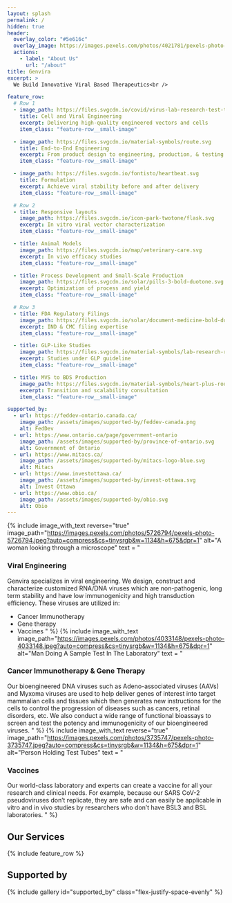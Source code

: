 ```yaml
---
layout: splash
permalink: /
hidden: true
header:
  overlay_color: "#5e616c"
  overlay_image: https://images.pexels.com/photos/4021781/pexels-photo-4021781.jpeg?auto=compress&cs=tinysrgb&w=1920&h=1300&dpr=1
  actions:
    - label: "About Us"
      url: "/about"
title: Genvira
excerpt: >
  We Build Innovative Viral Based Therapeutics<br />

feature_row:
  # Row 1
  - image_path: https://files.svgcdn.io/covid/virus-lab-research-test-tube.svg
    title: Cell and Viral Engineering
    excerpt: Delivering high-quality engineered vectors and cells
    item_class: "feature-row__small-image"

  - image_path: https://files.svgcdn.io/material-symbols/route.svg
    title: End-to-End Engineering
    excerpt: From product design to engineering, production, & testing
    item_class: "feature-row__small-image"

  - image_path: https://files.svgcdn.io/fontisto/heartbeat.svg
    title: Formulation
    excerpt: Achieve viral stability before and after delivery
    item_class: "feature-row__small-image"

  # Row 2
  - title: Responsive layouts
    image_path: https://files.svgcdn.io/icon-park-twotone/flask.svg
    excerpt: In vitro viral vector characterization
    item_class: "feature-row__small-image"

  - title: Animal Models
    image_path: https://files.svgcdn.io/map/veterinary-care.svg
    excerpt: In vivo efficacy studies
    item_class: "feature-row__small-image"

  - title: Process Development and Small-Scale Production
    image_path: https://files.svgcdn.io/solar/pills-3-bold-duotone.svg
    excerpt: Optimization of process and yield
    item_class: "feature-row__small-image"

  # Row 3
  - title: FDA Regulatory Filings
    image_path: https://files.svgcdn.io/solar/document-medicine-bold-duotone.svg
    excerpt: IND & CMC filing expertise
    item_class: "feature-row__small-image"

  - title: GLP-Like Studies
    image_path: https://files.svgcdn.io/material-symbols/lab-research-rounded.svg
    excerpt: Studies under GLP guideline
    item_class: "feature-row__small-image"

  - title: MVS to BDS Production
    image_path: https://files.svgcdn.io/material-symbols/heart-plus-rounded.svg
    excerpt: Transition and scalability consultation
    item_class: "feature-row__small-image"

supported_by:
  - url: https://feddev-ontario.canada.ca/
    image_path: /assets/images/supported-by/feddev-canada.png
    alt: FedDev
  - url: https://www.ontario.ca/page/government-ontario
    image_path: /assets/images/supported-by/province-of-ontario.svg
    alt: Government of Ontario
  - url: https://www.mitacs.ca/
    image_path: /assets/images/supported-by/mitacs-logo-blue.svg
    alt: Mitacs
  - url: https://www.investottawa.ca/
    image_path: /assets/images/supported-by/invest-ottawa.svg
    alt: Invest Ottawa
  - url: https://www.obio.ca/
    image_path: /assets/images/supported-by/obio.svg
    alt: Obio
---
```


<!-- Three images section -->
{%
  include image_with_text
  reverse="true"
  image_path="https://images.pexels.com/photos/5726794/pexels-photo-5726794.jpeg?auto=compress&cs=tinysrgb&w=1134&h=675&dpr=1"
  alt="A woman looking through a microscope"
  text = 
"
### Viral Engineering
Genvira specializes in viral engineering. We design, construct and characterize customized RNA/DNA viruses which are non-pathogenic, long term stability and have low immunogenicity and high transduction efficiency. These viruses are utilized in:
- Cancer Immunotherapy
- Gene therapy
- Vaccines
"
%}
{%
  include image_with_text
  image_path="https://images.pexels.com/photos/4033148/pexels-photo-4033148.jpeg?auto=compress&cs=tinysrgb&w=1134&h=675&dpr=1"
  alt="Man Doing A Sample Test In The Laboratory"
  text = 
"
### Cancer Immunotherapy & Gene Therapy
Our bioengineered DNA viruses such as Adeno-associated viruses (AAVs) and Myxoma viruses are used to help deliver genes of interest into target mammalian cells and tissues which then generates new instructions for the cells to control the progression of diseases such as cancers, retinal disorders, etc. We also conduct a wide range of functional bioassays to screen and test the potency and immunogenicity of our bioengineered viruses.
"
%}
{%
  include image_with_text
  reverse="true"
  image_path="https://images.pexels.com/photos/3735747/pexels-photo-3735747.jpeg?auto=compress&cs=tinysrgb&w=1134&h=675&dpr=1"
  alt="Person Holding Test Tubes"
  text = 
"
### Vaccines
Our world-class laboratory and experts can create a vaccine for all your research and clinical needs. For example, because our SARS CoV-2 pseudoviruses don’t replicate, they are safe and can easily be applicable in vitro and in vivo studies by researchers who don’t have BSL3 and BSL laboratories.
"
%}
<!-- End Three images section -->

## Our Services
{% include feature_row %}

## Supported by
{% include gallery id="supported_by" class="flex-justify-space-evenly" %}
